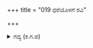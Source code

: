 +++
title = "019 ಧರೆಯೊಳಗೆ ರವಿ"

+++

<details><summary>ಗದ್ಯ (ಕ.ಗ.ಪ) </summary>

19. ಪ್ರಪಂಚದಲ್ಲಿ  ಮರಣಾನಂತರ ಸದ್ಗತಿಯನ್ನು ಪಡೆಯತಕ್ಕವರು ಇಬ್ಬರು. ಒಬ್ಬ ಯೋಗ ಮಾರ್ಗದಲ್ಲಿ ಪ್ರಾಣವನ್ನು ಬಿಡತಕ್ಕ ಸಂನ್ಯಾಸಿ. ಮತ್ತೊಬ್ಬ ಯುದ್ಧಭೂಮಿಯಲ್ಲಿ ವೈರಿಗಳೊಡನೆ ಹೋರಾಡುತ್ತ ಪ್ರಾಣವನ್ನು ಬಿಡುವ ವೀರ ಎಂಬುದನ್ನು ತಿಳಿ ಎಂದನು ವಿದುರ.
</details>
